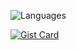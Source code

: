 ![Languages](https://github-readme-stats.vercel.app/api/top-langs/?username=icebarf&layout=compact&bg_color=00000000&exclude_repo=files,dotfiles,config,rdseed.in,icebarf.github.io)

[![Gist Card](https://github-readme-stats.vercel.app/api/gist?id=4ad8208d990b3a6222e15ee972aecbc2)](https://gist.github.com/icebarf/4ad8208d990b3a6222e15ee972aecbc2)


<!--img align="center" src="https://github-readme-streak-stats.herokuapp.com/?user=rdseed&theme=gotham"-->
